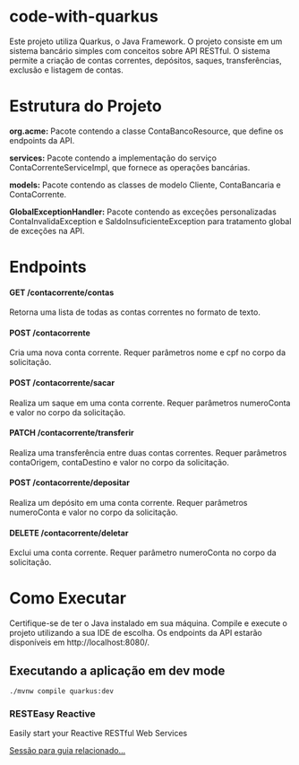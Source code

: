 # code-with-quarkus

Este projeto utiliza Quarkus, o Java Framework. O projeto consiste em um sistema bancário simples com conceitos sobre API RESTful. O sistema permite a criação de contas correntes, depósitos, saques, transferências, exclusão e listagem de contas.

# Estrutura do Projeto
**org.acme:** Pacote contendo a classe ContaBancoResource, que define os endpoints da API.

**services:** Pacote contendo a implementação do serviço ContaCorrenteServiceImpl, que fornece as operações bancárias.

**models:** Pacote contendo as classes de modelo Cliente, ContaBancaria e ContaCorrente.

**GlobalExceptionHandler:** Pacote contendo as exceções personalizadas ContaInvalidaException e SaldoInsuficienteException para tratamento global de exceções na API.

# Endpoints

#### GET /contacorrente/contas
Retorna uma lista de todas as contas correntes no formato de texto.

#### POST /contacorrente
Cria uma nova conta corrente. Requer parâmetros nome e cpf no corpo da solicitação.

#### POST /contacorrente/sacar
Realiza um saque em uma conta corrente. Requer parâmetros numeroConta e valor no corpo da solicitação.

#### PATCH /contacorrente/transferir
Realiza uma transferência entre duas contas correntes. Requer parâmetros contaOrigem, contaDestino e valor no corpo da solicitação.

#### POST /contacorrente/depositar
Realiza um depósito em uma conta corrente. Requer parâmetros numeroConta e valor no corpo da solicitação.

#### DELETE /contacorrente/deletar
Exclui uma conta corrente. Requer parâmetro numeroConta no corpo da solicitação.

# Como Executar
Certifique-se de ter o Java instalado em sua máquina.
Compile e execute o projeto utilizando a sua IDE de escolha.
Os endpoints da API estarão disponíveis em http://localhost:8080/.


## Executando a aplicação em dev mode
```shell script
./mvnw compile quarkus:dev
```

### RESTEasy Reactive

Easily start your Reactive RESTful Web Services

[Sessão para guia relacionado...](https://quarkus.io/guides/getting-started-reactive#reactive-jax-rs-resources)
